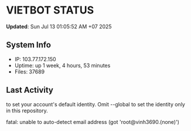 # VIETBOT STATUS
**Updated**: Sun Jul 13 01:05:52 AM +07 2025

## System Info
- IP: 103.77.172.150
- Uptime: up 1 week, 4 hours, 53 minutes
- Files: 37689

## Last Activity

to set your account's default identity.
Omit --global to set the identity only in this repository.

fatal: unable to auto-detect email address (got 'root@vinh3690.(none)')
